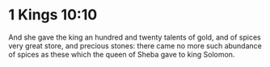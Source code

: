 # 1 Kings 10:10

And she gave the king an hundred and twenty talents of gold, and of spices very great store, and precious stones: there came no more such abundance of spices as these which the queen of Sheba gave to king Solomon.